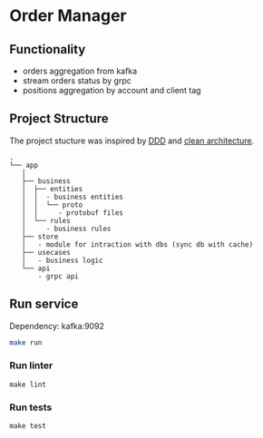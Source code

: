 # Order Manager

## Functionality
- orders aggregation from kafka
- stream orders status by grpc
- positions aggregation by account and client tag

## Project Structure
The project stucture was inspired by [DDD](https://dev.to/stevensunflash/using-domain-driven-design-ddd-in-golang-3ee5) and [clean architecture](https://medium.com/@eminetto/clean-architecture-using-golang-b63587aa5e3f).
```
.
└── app
   │  
   ├── business
   │  ├── entities
   │  │  - business entities
   │  │  └── proto
   │  │     - protobuf files
   │  └── rules
   │     - business rules
   ├── store
   │   - module for intraction with dbs (sync db with cache)
   ├── usecases
   │   - business logic
   └── api
       - grpc api
```

## Run service
Dependency: kafka:9092

```bash
make run
```

### Run linter 
```
make lint
```

### Run tests
```
make test
```
